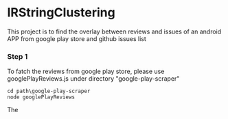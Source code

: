 # IRStringClustering
This project is to find the overlay between reviews and issues of an android APP from google play store and github issues list

### Step 1
To fatch the reviews from google play store, please use googlePlayReviews.js under directory "google-play-scraper"
````
cd path\google-play-scraper
node googlePlayReviews
````
The 